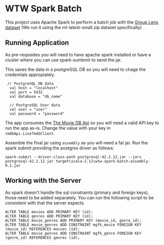 # WTW Spark Batch

This project uses Apache Spark to perform a batch job with the 
[Group Lens dataset](https://grouplens.org/datasets/movielens/) (We run it using the ml-latest-small.zip dataset specifically)

## Running Application

As pre-requisites you will need to have apache spark installed or have a cluster where you can use spark-sumbmit to send
the jar. 

This saves the data in a postgreSQL DB so you will need to chage the credentials appropiately. 

```
 // PostgreSQL DB data
  val host = "localhost"
  val port = 5432
  val database = "db_name"

  // PostgreSQL User data
  val user = "user"
  val password = "password"
```

The app consumes the [The Movie DB Api](https://developers.themoviedb.org/) so you will need a valid API key to run the 
app as-is. Change the value with your key in `tmdbApi.LiveTmdbClient`.

Assemble the final jar using `assembly` as you will need a fat jar. Run the spark submit providing the postgres driver as follows:

`spark-submit --driver-class-path postgresql-42.2.12.jar --jars postgresql-42.2.12.jar target\scala-2.11\wtw-spark-batch-assembly-0.1.jar`

## Working with the Server

As spark doesn't handle the sql constraints (primary and foreign keys), those need to be added separately. You can run
the following script to be consistent with that the server expects 

```
ALTER TABLE movies ADD PRIMARY KEY (id);
ALTER TABLE genres ADD PRIMARY KEY (id);
ALTER TABLE movie_genres ADD PRIMARY KEY (movie_id, genre_id);
ALTER TABLE movie_genres ADD CONSTRAINT mgfk_movie FOREIGN KEY (movie_id) REFERENCES movies (id);
ALTER TABLE movie_genres ADD CONSTRAINT mgfk_genre FOREIGN KEY (genre_id) REFERENCES genres (id);
```